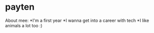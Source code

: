 # payten
About mee: *I'm a first year *I wanna get into a career with tech *I like animals a lot too :)
